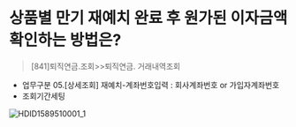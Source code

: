 # 상품별 만기 재예치 완료 후 원가된 이자금액확인하는 방법은?
> [841]퇴직연금.조회>>퇴직연금. 거래내역조회
- 업무구분 05.[상세조회] 재예치-계좌번호입력 : 회사계좌번호 or 가입자계좌번호
- 조회기간세팅

![HDID1589510001_1](HDID1589510001_1.jpg)

